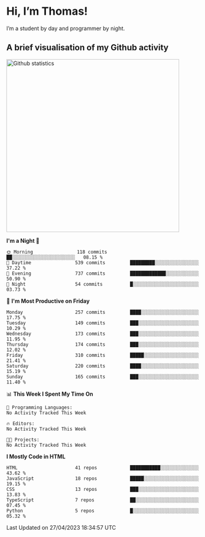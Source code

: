 # Hi, I’m Thomas!
I’m a student by day and programmer by night.

## A brief visualisation of my Github activity

<img title="My Github statistics" alt="Github statistics" width="450px" src="https://github-readme-stats.vercel.app/api?username=thomasrettig&show_icons=true&include_all_commits=true&count_private=true&&hide=issues&theme=tokyonight&border_radius=6px"/>

<!--START_SECTION:waka-->
**I'm a Night 🦉** 

```text
🌞 Morning                118 commits         ██░░░░░░░░░░░░░░░░░░░░░░░   08.15 % 
🌆 Daytime                539 commits         █████████░░░░░░░░░░░░░░░░   37.22 % 
🌃 Evening                737 commits         █████████████░░░░░░░░░░░░   50.90 % 
🌙 Night                  54 commits          █░░░░░░░░░░░░░░░░░░░░░░░░   03.73 % 
```
📅 **I'm Most Productive on Friday** 

```text
Monday                   257 commits         ████░░░░░░░░░░░░░░░░░░░░░   17.75 % 
Tuesday                  149 commits         ███░░░░░░░░░░░░░░░░░░░░░░   10.29 % 
Wednesday                173 commits         ███░░░░░░░░░░░░░░░░░░░░░░   11.95 % 
Thursday                 174 commits         ███░░░░░░░░░░░░░░░░░░░░░░   12.02 % 
Friday                   310 commits         █████░░░░░░░░░░░░░░░░░░░░   21.41 % 
Saturday                 220 commits         ████░░░░░░░░░░░░░░░░░░░░░   15.19 % 
Sunday                   165 commits         ███░░░░░░░░░░░░░░░░░░░░░░   11.40 % 
```


📊 **This Week I Spent My Time On** 

```text
💬 Programming Languages: 
No Activity Tracked This Week

🔥 Editors: 
No Activity Tracked This Week

🐱‍💻 Projects: 
No Activity Tracked This Week
```

**I Mostly Code in HTML** 

```text
HTML                     41 repos            ███████████░░░░░░░░░░░░░░   43.62 % 
JavaScript               18 repos            █████░░░░░░░░░░░░░░░░░░░░   19.15 % 
CSS                      13 repos            ███░░░░░░░░░░░░░░░░░░░░░░   13.83 % 
TypeScript               7 repos             ██░░░░░░░░░░░░░░░░░░░░░░░   07.45 % 
Python                   5 repos             █░░░░░░░░░░░░░░░░░░░░░░░░   05.32 % 
```




 Last Updated on 27/04/2023 18:34:57 UTC
<!--END_SECTION:waka-->

